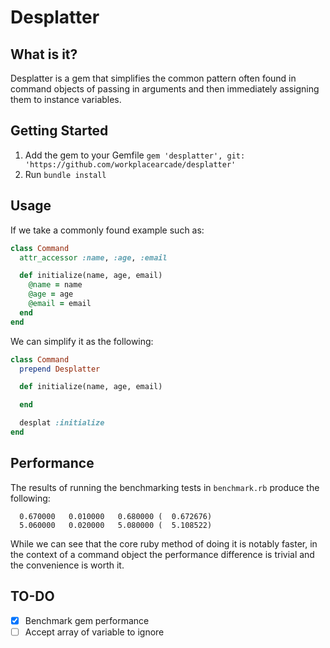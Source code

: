 # Desplatter

## What is it?
Desplatter is a gem that simplifies the common pattern often found in command objects of passing in arguments and then immediately assigning them to instance variables.

## Getting Started

1. Add the gem to your Gemfile `gem 'desplatter', git: 'https://github.com/workplacearcade/desplatter'`
2. Run `bundle install`

## Usage

If we take a commonly found example such as:

```ruby
class Command
  attr_accessor :name, :age, :email

  def initialize(name, age, email)
    @name = name
    @age = age
    @email = email
  end
end
```

We can simplify it as the following:

```ruby
class Command
  prepend Desplatter

  def initialize(name, age, email)

  end

  desplat :initialize
end
```

## Performance

The results of running the benchmarking tests in `benchmark.rb` produce the following:

```
  0.670000   0.010000   0.680000 (  0.672676)
  5.060000   0.020000   5.080000 (  5.108522)
```

While we can see that the core ruby method of doing it is notably faster, in the context of a command object the performance difference is trivial and the convenience is worth it.

## TO-DO
- [x] Benchmark gem performance
- [ ] Accept array of variable to ignore
